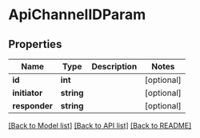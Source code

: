 # ApiChannelIDParam

## Properties
Name | Type | Description | Notes
------------ | ------------- | ------------- | -------------
**id** | **int** |  | [optional] 
**initiator** | **string** |  | [optional] 
**responder** | **string** |  | [optional] 

[[Back to Model list]](../../README.md#documentation-for-models) [[Back to API list]](../../README.md#documentation-for-api-endpoints) [[Back to README]](../../README.md)

